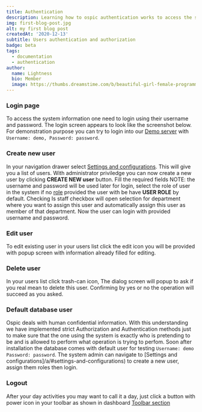 ```yaml
---
title: Authentication 
description: Learning how to ospic authentication works to access the system informations
img: first-blog-post.jpg
alt: my first blog post
createdAt: '2020-12-13'
subtitle: Users authentication and authorization
badge: beta
tags:
  - documentation
  - authentication
author:
  name: Lightness
  bio: Member
  image: https://thumbs.dreamstime.com/b/beautiful-girl-female-programmer-occupation-jobs-programming-laptop-screen-code-behind-vector-75659699.jpg
---
```


### Login page
To access the system information one need to login using their username and password. The login screen appears to look like the screenshot below.
<c-image src="authentication_screen.png" alt="Index"></c-image>
For demonstration purpose you can try to login into our [Demo server]() with `Username: demo, Password: password`. 


### Create new user
In your navigation drawer select [Settings and configurations](/setting-and-config). This will give you a list of users. With administrator priviledge you can now create a new user by clicking <strong class="button">CREATE NEW user</strong> button. Fill the required fields NOTE: the username and password will be used later for login, select the role of user in the system if no [role](/setting-and-config#roles--authorities) provided the user with be have 
<strong >USER ROLE</strong> by default. Checking Is staff checkbox will open selection for department where you want to assign this user and automatically assign this user as member of that department. Now the user can login with provided username and password. <c-image src="create_user.png" alt="Create user screenshot"></c-image>



### Edit user
To edit existing user in your users list click the edit icon <icon icon="pencil"></icon> you will be provided with popup screen with information already filled for editing.

### Delete user
In your users list click trash-can <icon icon="trash-can"></icon> icon, The dialog screen will popup to ask if you real mean to delete this user. <c-image src="delete_user.png" alt="Create user screenshot"></c-image> Confirming by yes or no the operation will succeed as you asked.

### Default database user
Ospic deals with human confidential information. With this understanding we have implemented strict Authorization and Authentication methods just to make sure that the one using the system is exactly who is pretending to be and is allowed to perform what operation is trying to perfom. Soon after installation the database comes with default user for testing `Username: demo Password: password`. The system admin can navigate to [Settings and configurations]/a/#settings-and-configurations) to create a new user, assign them roles then login.

### Logout
After your day activities you may want to call it a day,  just click a button with power icon <icon icon="power"></icon> in your toolbar as shown in dashboard [Toolbar section](docs/homepage#tool-bar)
